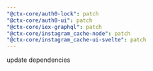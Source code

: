 ```yaml
---
"@ctx-core/auth0-lock": patch
"@ctx-core/auth0-ui": patch
"@ctx-core/iex-graphql": patch
"@ctx-core/instagram_cache-node": patch
"@ctx-core/instagram_cache-ui-svelte": patch
---
```


update dependencies
